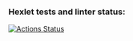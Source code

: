 ### Hexlet tests and linter status:
[![Actions Status](https://github.com/anton-poleo/python-project-49/actions/workflows/hexlet-check.yml/badge.svg)](https://github.com/anton-poleo/python-project-49/actions)